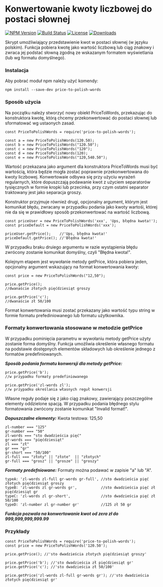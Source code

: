 # Konwertowanie kwoty liczbowej do postaci słownej

[![NPM Version][npm-version]][npm-url]
[![Build Status][travis-image]][travis-url]
[![License][license-image]][license-url]
[![Downloads][downloads-image]][npm-url]

Skrypt umożliwiający przedstawienie kwot w postaci słownej (w języku polskim). Funkcja pobiera kwotę jako wartość liczbową lub ciąg znakowy i zwraca jej podstać słowną zgodną ze wskazanym formatem wyświetlania (lub wg formatu domyślnego).

### Instalacja
Aby pobrać moduł npm należy użyć komendy:
```
npm install --save-dev price-to-polish-words
```

### Sposób użycia
Na początku należy stworzyć nowy obiekt PriceToWords, przekazując do konstruktora kwotę, którą chcemy przekonwertować do postaci słownej lub sformatować wg ustaonych zasad.
```
const PriceToPolishWords = require('price-to-polish-words');

const a = new PriceToPolishWords(120.50);
const b = new PriceToPolishWords("120.50");
const c = new PriceToPolishWords("120");
const d = new PriceToPolishWords(120);
const e = new PriceToPolishWords("120,540.50");
```
Wartość przekazana jako argument dla konstruktora PriceToWords musi być wartością, która będzie mogła zostać poprawnie przekonwertowana do kwoty liczbowej. Konwertowaie odbywa się przy użyciu wyrażeń regularnych, które dopuszczają podawanie kwot z użyciem separatorów tysięcznych w formie kropki lub przecinka, przy czym ostatni separator traktowany jest jako separacja groszy.

Konstruktor przyjmuje również drugi, opcjonalny argument, którym jest komunikat błędu, zwracany w przypadku podania jako kwoty wartośi, której nie da się w prawidłowy sposób przekonwertować na wartość liczbową.
```
const priceUser = new PriceToPolishWords('xxx', 'Ups, błędna kwota!');
const priceDefault = new PriceToPolishWords('xxx');

priceUser.getPrice();    //'Ups, błędna kwota!'
priceDefault.getPrice(); //'Błędna kwota!'
```
W przypadku braku druiego argumentu w razie wystąpienia błędu zwrócony zostanie komunikat domyślny, czyli "Błędna kwota!".


Kolejnym etapem jest wywołanie metody getPrice, która pobiera jeden, opcjonalny argument wskazujący na format konwertowania kwoty:
```
const price = new PriceToPolishWords("12,50");

price.getPrice(); 
//dwanaście złotych pięćdziesiąt groszy

price.getPrice('c');
//dwanaście zł 50/100
```
Format konwertowania musi zostać przekazany jako wartość typu string w formie formatu prefediniowanego lub formatu użytkownika.

### Formaty konwertowania stosowane w metodzie getPrice
W przypadku pominięcia parametru w wywołaniu metody getPrice użyty zostanie forma domyślny. Funkcja umożliwia określenie własnego formatu na podstawie dostępnych elementów składowych lub określenie jednego z formatów predefiniowanych.

***Sposób podania formatu konwersji dla metody getPrice:***
```
price.getPrice('b'); 
//w przypadku formaty predefiniowanego

price.getPrice('zl-words zl');
//w przypadku określania własnych reguł konwersji
```
Własne reguły podaje się z jako ciąg znakowy, zawierający poszczególne elementy oddzielone spacją. W przypadku podania błędnego stylu formatowania zwrócony zostanie komunikat "Invalid format!".

***Dopuszczalne elementy:***
Kwota testowa: 125,50
```
zl-number === "125"
gr-number === "50"
zl-words === "sto dwadzieścia pięć"
gr-words === "pięćdziesiąt"
zl === "zł"
gr === "gr"
gr-short === "50/100"
zl-full === "złoty" || "złote"  || "złotych"
gr-full === "grosz" || "grosze" || "groszy"
```

***Formaty predefniowane:***
Formaty można podawać w zapisie "a" lub "A".
```
typeA: 'zl-words zl-full gr-words gr-full', //sto dwadzieścia pięć złotych pięćdziesiąt groszy
typeB: 'zl-words zl gr-words gr',           //sto dwadzieścia pięć zł pięćdziesiąt gr
typeC: 'zl-words zl gr-short',              //sto dwadzieścia pięć zł 50/100
typeD: 'zl-number zl gr-number gr'          //125 zł 50 gr
```

***Funkcja pozwala na konwertowanie kwot od zera zł do 999,999,999,999.99***

### Przykłady
```
const PriceToPolishWords = require('price-to-polish-words');
const price = new PriceToPolishWords('120.50');

price.getPrice(); //'sto dwadzieścia złotych pięćdziesiąt groszy'

price.getPrice('b'); //'sto dwadzieścia zł pięćdziesiąt gr'
price.getPrice('c'); //'sto dwadzieścia zł 50/100'

price.getPrice('zl-words zl-full gr-words gr'); //'sto dwadzieścia złotych pięćdziesiąt gr'
```

<!-- vars -->
[npm-version]:https://img.shields.io/npm/v/price-to-polish-words.svg?style=flat-square
[npm-url]: https://npmjs.org/package/price-to-polish-words
[license-image]:https://img.shields.io/badge/license-MIT-blue.svg?style=flat-square
[license-url]: #license
[travis-image]:https://img.shields.io/travis/drogimex//price-to-polish-words.svg?style=flat-square
[travis-url]:https://travis-ci.org/drogimex//price-to-polish-words
[downloads-image]: http://img.shields.io/npm/dm/price-to-polish-words.svg?style=flat-square
